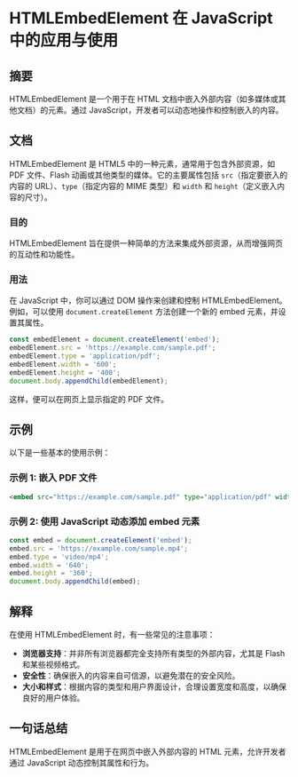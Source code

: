 <!--
Meta Description: # HTMLEmbedElement 在 JavaScript 中的应用与使用 ## 摘要 HTMLEmbedElement 是一个用于在 HTML 文档中嵌入外部内容（如多媒体或其他文档）的元素。通过 JavaScript，开发者可以动态地操作和控制嵌入的内容。 ## 文档 HTMLEmbedEl...
Meta Keywords: embed, htmlembedelement, javascript, pdf, embedelement
-->

# HTMLEmbedElement 在 JavaScript 中的应用与使用

## 摘要
HTMLEmbedElement 是一个用于在 HTML 文档中嵌入外部内容（如多媒体或其他文档）的元素。通过 JavaScript，开发者可以动态地操作和控制嵌入的内容。

## 文档
HTMLEmbedElement 是 HTML5 中的一种元素，通常用于包含外部资源，如 PDF 文件、Flash 动画或其他类型的媒体。它的主要属性包括 `src`（指定要嵌入的内容的 URL）、`type`（指定内容的 MIME 类型）和 `width` 和 `height`（定义嵌入内容的尺寸）。

### 目的
HTMLEmbedElement 旨在提供一种简单的方法来集成外部资源，从而增强网页的互动性和功能性。

### 用法
在 JavaScript 中，你可以通过 DOM 操作来创建和控制 HTMLEmbedElement。例如，可以使用 `document.createElement` 方法创建一个新的 embed 元素，并设置其属性。

```javascript
const embedElement = document.createElement('embed');
embedElement.src = 'https://example.com/sample.pdf';
embedElement.type = 'application/pdf';
embedElement.width = '600';
embedElement.height = '400';
document.body.appendChild(embedElement);
```

这样，便可以在网页上显示指定的 PDF 文件。

## 示例
以下是一些基本的使用示例：

### 示例 1: 嵌入 PDF 文件

```html
<embed src="https://example.com/sample.pdf" type="application/pdf" width="600" height="400">
```

### 示例 2: 使用 JavaScript 动态添加 embed 元素

```javascript
const embed = document.createElement('embed');
embed.src = 'https://example.com/sample.mp4';
embed.type = 'video/mp4';
embed.width = '640';
embed.height = '360';
document.body.appendChild(embed);
```

## 解释
在使用 HTMLEmbedElement 时，有一些常见的注意事项：

- **浏览器支持**：并非所有浏览器都完全支持所有类型的外部内容，尤其是 Flash 和某些视频格式。
- **安全性**：确保嵌入的内容来自可信源，以避免潜在的安全风险。
- **大小和样式**：根据内容的类型和用户界面设计，合理设置宽度和高度，以确保良好的用户体验。

## 一句话总结
HTMLEmbedElement 是用于在网页中嵌入外部内容的 HTML 元素，允许开发者通过 JavaScript 动态控制其属性和行为。
